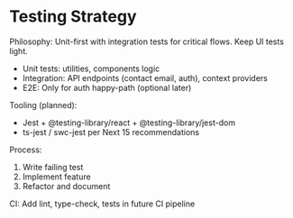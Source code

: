 # Testing Strategy

Philosophy: Unit-first with integration tests for critical flows. Keep UI tests light.

- Unit tests: utilities, components logic
- Integration: API endpoints (contact email, auth), context providers
- E2E: Only for auth happy-path (optional later)

Tooling (planned):
- Jest + @testing-library/react + @testing-library/jest-dom
- ts-jest / swc-jest per Next 15 recommendations

Process:
1) Write failing test
2) Implement feature
3) Refactor and document

CI: Add lint, type-check, tests in future CI pipeline
